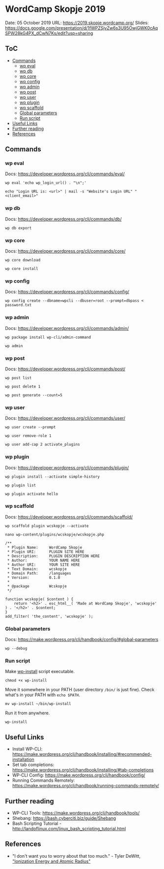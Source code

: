 # WordCamp Skopje 2019

Date: 05 October 2019
URL: https://2019.skopje.wordcamp.org/
Slides: https://docs.google.com/presentation/d/1fWPZSjvZw6s3U95OwjGWK0cAqSPW28kG4PX_dCwN7Ks/edit?usp=sharing

## ToC

- [Commands](#commands)
  - [wp eval](#wp-eval)
  - [wp db](#wp-db)
  - [wp core](#wp-core)
  - [wp config](#wp-config)
  - [wp admin](#wp-admin)
  - [wp post](#wp-post)
  - [wp user](#wp-user)
  - [wp plugin](#wp-plugin)
  - [wp scaffold](#wp-scaffold)
  - [Global parameters](#global-parameters)
  - [Run script](#run-script)
- [Useful Links](#useful-links)
- [Further reading](#further-reading)
- [References](#references)

## Commands

### wp eval

Docs: https://developer.wordpress.org/cli/commands/eval/

```
wp eval 'echo wp_login_url() . "\n";'
```

```
echo "Login URL is: <url>" | mail -s "Website's Login URL" "<client_email>"
```

### wp db

Docs: https://developer.wordpress.org/cli/commands/db/

```
wp db export
```

### wp core

Docs: https://developer.wordpress.org/cli/commands/core/

```
wp core download
```

```
wp core install
```

### wp config

Docs: https://developer.wordpress.org/cli/commands/config/

```
wp config create --dbname=wpcli --dbuser=root --prompt=dbpass < password.txt
```

### wp admin

Docs: https://developer.wordpress.org/cli/commands/admin/

```
wp package install wp-cli/admin-command
```

```
wp admin
```

### wp post

Docs: https://developer.wordpress.org/cli/commands/post/

```
wp post list
```

```
wp post delete 1
```

```
wp post generate --count=5
```

### wp user

Docs: https://developer.wordpress.org/cli/commands/user/

```
wp user create --prompt
```

```
wp user remove-role 1
```

```
wp user add-cap 2 activate_plugins
```

### wp plugin

Docs: https://developer.wordpress.org/cli/commands/plugin/

```
wp plugin install --activate simple-history
```

```
wp plugin list
```

```
wp plugin activate hello
```

### wp scaffold

Docs: https://developer.wordpress.org/cli/commands/scaffold/

```
wp scaffold plugin wcskopje --activate
```

```
nano wp-content/plugins/wcskopje/wcskopje.php
```

```
/**
 * Plugin Name:     WordCamp Skopje
 * Plugin URI:      PLUGIN SITE HERE
 * Description:     PLUGIN DESCRIPTION HERE
 * Author:          YOUR NAME HERE
 * Author URI:      YOUR SITE HERE
 * Text Domain:     wcskopje
 * Domain Path:     /languages
 * Version:         0.1.0
 *
 * @package         Wcskopje
 */

function wcskopje( $content ) {
    return '<h2>' . esc_html__( 'Made at WordCamp Skopje', 'wcskopje' ) . '</h2>' . $content;
}
add_filter( 'the_content', 'wcskopje' );
```

### Global parameters

Docs: https://make.wordpress.org/cli/handbook/config/#global-parameters

```
wp --debug
```

### Run script

Make [wp-install](wp-install) script executable.

```
chmod +x wp-install
```

Move it somewhere in your PATH (user directory `/bin/` is just fine). Check what's in your PATH with `echo $PATH`.

```
mv wp-install ~/bin/wp-install
```

Run it from anywhere.

```
wp-install
```

## Useful Links

- Install WP-CLI: https://make.wordpress.org/cli/handbook/installing/#recommended-installation
- Set tab completions: https://make.wordpress.org/cli/handbook/installing/#tab-completions
- WP-CLI Config: https://make.wordpress.org/cli/handbook/config/
- Running Commands Remotely: https://make.wordpress.org/cli/handbook/running-commands-remotely/

## Further reading

- WP-CLI Tools: https://make.wordpress.org/cli/handbook/tools/
- Shebang: https://bash.cyberciti.biz/guide/Shebang
- Bash Scripting Tutorial - http://landoflinux.com/linux_bash_scripting_tutorial.html

## References

- "I don't want you to worry about that too much." - Tyler DeWitt, ["Ionization Energy and Atomic Radius"](https://youtu.be/Mmti4kKDcqA?t=14)
